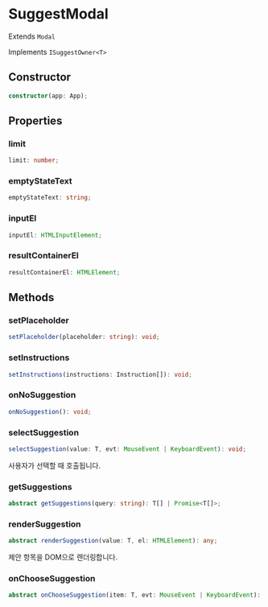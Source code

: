 # SuggestModal

Extends `Modal`

Implements `ISuggestOwner<T>`

## Constructor

```ts
constructor(app: App);
```

## Properties

### limit

```ts
limit: number;
```

### emptyStateText

```ts
emptyStateText: string;
```

### inputEl

```ts
inputEl: HTMLInputElement;
```

### resultContainerEl

```ts
resultContainerEl: HTMLElement;
```

## Methods

### setPlaceholder

```ts
setPlaceholder(placeholder: string): void;
```

### setInstructions

```ts
setInstructions(instructions: Instruction[]): void;
```

### onNoSuggestion

```ts
onNoSuggestion(): void;
```

### selectSuggestion

```ts
selectSuggestion(value: T, evt: MouseEvent | KeyboardEvent): void;
```

사용자가 선택할 때 호출됩니다.

### getSuggestions

```ts
abstract getSuggestions(query: string): T[] | Promise<T[]>;
```

### renderSuggestion

```ts
abstract renderSuggestion(value: T, el: HTMLElement): any;
```

제안 항목을 DOM으로 렌더링합니다.

### onChooseSuggestion

```ts
abstract onChooseSuggestion(item: T, evt: MouseEvent | KeyboardEvent): any;
```
